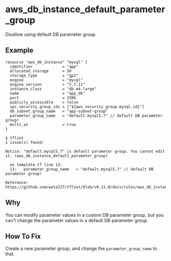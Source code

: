 # aws_db_instance_default_parameter_group

Disallow using default DB parameter group.

## Example

```hcl
resource "aws_db_instance" "mysql" {
  identifier             = "app"
  allocated_storage      = 50
  storage_type           = "gp2"
  engine                 = "mysql"
  engine_version         = "5.7.11"
  instance_class         = "db.m4.large"
  name                   = "app_db"
  port                   = 3306
  publicly_accessible    = false
  vpc_security_group_ids = ["${aws_security_group.mysql.id}"]
  db_subnet_group_name   = "app-subnet-group"
  parameter_group_name   = "default.mysql5.7" // default DB parameter group!
  multi_az               = true
}
```

```console
$ tflint
1 issue(s) found:

Notice: "default.mysql5.7" is default parameter group. You cannot edit it. (aws_db_instance_default_parameter_group)

  on template.tf line 13:
  13:   parameter_group_name   = "default.mysql5.7" // default DB parameter group!

Reference: https://github.com/wata727/tflint/blob/v0.11.0/docs/rules/aws_db_instance_default_parameter_group.md

```

## Why

You can modify parameter values in a custom DB parameter group, but you can't change the parameter values in a default DB parameter group.

## How To Fix

Create a new parameter group, and change the `parameter_group_name` to that.
